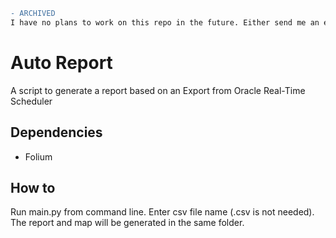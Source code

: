 ```diff
- ARCHIVED
I have no plans to work on this repo in the future. Either send me an email, or fork the repo.
```

# Auto Report

A script to generate a report based on an Export from Oracle Real-Time Scheduler

## Dependencies

* Folium

## How to

Run main.py from command line. Enter csv file name (.csv is not needed). The report and map will be generated in the same folder.
